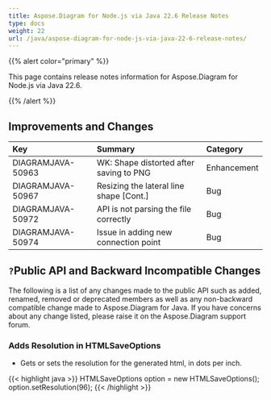 ```yaml
---
title: Aspose.Diagram for Node.js via Java 22.6 Release Notes
type: docs
weight: 22
url: /java/aspose-diagram-for-node-js-via-java-22-6-release-notes/
---
```


{{% alert color="primary" %}}

This page contains release notes information for Aspose.Diagram for Node.js via Java 22.6.

{{% /alert %}}
## **Improvements and Changes** ##

|**Key**|**Summary**|**Category**|
| :- | :- | :- |
|DIAGRAMJAVA-50963|WK: Shape distorted after saving to PNG|Enhancement|
|DIAGRAMJAVA-50967|Resizing the lateral line shape [Cont.]|Bug|
|DIAGRAMJAVA-50972|API is not parsing the file correctly|Bug|
|DIAGRAMJAVA-50974|Issue in adding new connection point|Bug|

## `?`**Public API and Backward Incompatible Changes**
The following is a list of any changes made to the public API such as added, renamed, removed or deprecated members as well as any non-backward compatible change made to Aspose.Diagram for Java. If you have concerns about any change listed, please raise it on the Aspose.Diagram support forum.

### **Adds Resolution in HTMLSaveOptions**
- Gets or sets the resolution for the generated html, in dots per inch.

{{< highlight java >}}
HTMLSaveOptions option = new HTMLSaveOptions();
option.setResolution(96);
{{< /highlight >}}
